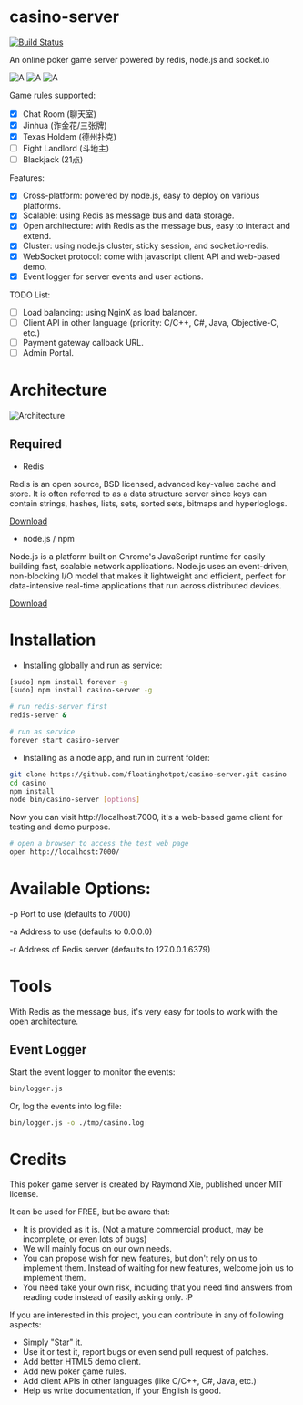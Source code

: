 # casino-server #

[![Build Status](https://travis-ci.org/floatinghotpot/casino-server.svg)](https://travis-ci.org/floatinghotpot/casino-server)

An online poker game server powered by redis, node.js and socket.io

![A](https://github.com/floatinghotpot/casino-server/raw/master/wwwsrc/img/4_14.png) ![A](https://github.com/floatinghotpot/casino-server/raw/master/wwwsrc/img/3_14.png)
![A](https://github.com/floatinghotpot/casino-server/raw/master/wwwsrc/img/2_14.png)
  
Game rules supported:
- [x] Chat Room (聊天室)
- [x] Jinhua (诈金花/三张牌)
- [x] Texas Holdem (德州扑克)
- [ ] Fight Landlord (斗地主)
- [ ] Blackjack (21点)

Features: 
- [x] Cross-platform: powered by node.js, easy to deploy on various platforms.
- [x] Scalable: using Redis as message bus and data storage.
- [x] Open architecture: with Redis as the message bus, easy to interact and extend.
- [x] Cluster: using node.js cluster, sticky session, and socket.io-redis.
- [x] WebSocket protocol: come with javascript client API and web-based demo. 
- [x] Event logger for server events and user actions.

TODO List:
- [ ] Load balancing: using NginX as load balancer.
- [ ] Client API in other language (priority: C/C++, C#, Java, Objective-C, etc.)
- [ ] Payment gateway callback URL.
- [ ] Admin Portal.

# Architecture #

![Architecture](https://github.com/floatinghotpot/casino-server/raw/master/docs/architecture.png)

## Required ##

* Redis

Redis is an open source, BSD licensed, advanced key-value cache and store. It is often referred to as a data structure server since keys can contain strings, hashes, lists, sets, sorted sets, bitmaps and hyperloglogs.

[Download](http://redis.io/download)

* node.js / npm

Node.js is a platform built on Chrome's JavaScript runtime for easily building fast, scalable network applications. Node.js uses an event-driven, non-blocking I/O model that makes it lightweight and efficient, perfect for data-intensive real-time applications that run across distributed devices.

[Download](http://nodejs.org/download)

# Installation #

* Installing globally and run as service: 

```bash
[sudo] npm install forever -g
[sudo] npm install casino-server -g

# run redis-server first
redis-server &

# run as service
forever start casino-server
```

* Installing as a node app, and run in current folder:

```bash
git clone https://github.com/floatinghotpot/casino-server.git casino
cd casino
npm install
node bin/casino-server [options]
```

Now you can visit http://localhost:7000, it's a web-based game client for testing and demo purpose.

```bash
# open a browser to access the test web page
open http://localhost:7000/
```

# Available Options: #

-p Port to use (defaults to 7000)

-a Address to use (defaults to 0.0.0.0)

-r Address of Redis server (defaults to 127.0.0.1:6379)

# Tools #

With Redis as the message bus, it's very easy for tools to work with the open architecture.

## Event Logger ##

Start the event logger to monitor the events:

```bash
bin/logger.js
```

Or, log the events into log file:

```bash
bin/logger.js -o ./tmp/casino.log
```

# Credits #

This poker game server is created by Raymond Xie, published under MIT license.

It can be used for FREE, but be aware that:

* It is provided as it is. (Not a mature commercial product, may be incomplete, or even lots of bugs)
* We will mainly focus on our own needs. 
* You can propose wish for new features, but don't rely on us to implement them. Instead of waiting for new features, welcome join us to implement them.
* You need take your own risk, including that you need find answers from reading code instead of easily asking only. :P

If you are interested in this project, you can contribute in any of following aspects:

* Simply "Star" it.
* Use it or test it, report bugs or even send pull request of patches.
* Add better HTML5 demo client.
* Add new poker game rules.
* Add client APIs in other languages (like C/C++, C#, Java, etc.)
* Help us write documentation, if your English is good.

